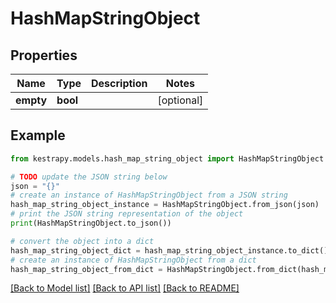 # HashMapStringObject


## Properties

Name | Type | Description | Notes
------------ | ------------- | ------------- | -------------
**empty** | **bool** |  | [optional] 

## Example

```python
from kestrapy.models.hash_map_string_object import HashMapStringObject

# TODO update the JSON string below
json = "{}"
# create an instance of HashMapStringObject from a JSON string
hash_map_string_object_instance = HashMapStringObject.from_json(json)
# print the JSON string representation of the object
print(HashMapStringObject.to_json())

# convert the object into a dict
hash_map_string_object_dict = hash_map_string_object_instance.to_dict()
# create an instance of HashMapStringObject from a dict
hash_map_string_object_from_dict = HashMapStringObject.from_dict(hash_map_string_object_dict)
```
[[Back to Model list]](../README.md#documentation-for-models) [[Back to API list]](../README.md#documentation-for-api-endpoints) [[Back to README]](../README.md)


